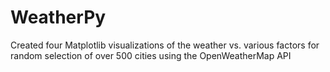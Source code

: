# WeatherPy
Created four Matplotlib visualizations of the weather vs. various factors for random selection of over 500 cities using the OpenWeatherMap API
